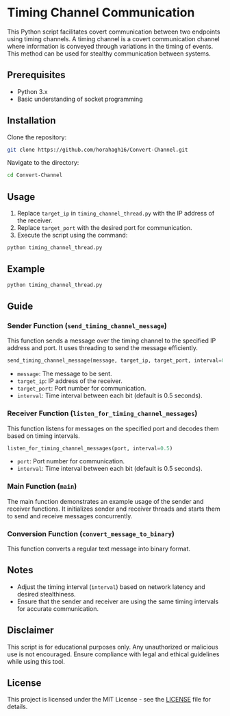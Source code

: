 # Timing Channel Communication

This Python script facilitates covert communication between two endpoints using timing channels. A timing channel is a covert communication channel where information is conveyed through variations in the timing of events. This method can be used for stealthy communication between systems.

## Prerequisites

- Python 3.x
- Basic understanding of socket programming

## Installation

Clone the repository:

```bash
git clone https://github.com/horahagh16/Convert-Channel.git
```

Navigate to the directory:

```bash
cd Convert-Channel
```

## Usage

1. Replace `target_ip` in `timing_channel_thread.py` with the IP address of the receiver.
2. Replace `target_port` with the desired port for communication.
3. Execute the script using the command:

```bash
python timing_channel_thread.py
```

## Example

```bash
python timing_channel_thread.py
```

## Guide

### Sender Function (`send_timing_channel_message`)

This function sends a message over the timing channel to the specified IP address and port. It uses threading to send the message efficiently.

```python
send_timing_channel_message(message, target_ip, target_port, interval=0.5)
```

- `message`: The message to be sent.
- `target_ip`: IP address of the receiver.
- `target_port`: Port number for communication.
- `interval`: Time interval between each bit (default is 0.5 seconds).

### Receiver Function (`listen_for_timing_channel_messages`)

This function listens for messages on the specified port and decodes them based on timing intervals.

```python
listen_for_timing_channel_messages(port, interval=0.5)
```

- `port`: Port number for communication.
- `interval`: Time interval between each bit (default is 0.5 seconds).

### Main Function (`main`)

The main function demonstrates an example usage of the sender and receiver functions. It initializes sender and receiver threads and starts them to send and receive messages concurrently.

### Conversion Function (`convert_message_to_binary`)

This function converts a regular text message into binary format.

## Notes

- Adjust the timing interval (`interval`) based on network latency and desired stealthiness.
- Ensure that the sender and receiver are using the same timing intervals for accurate communication.

## Disclaimer

This script is for educational purposes only. Any unauthorized or malicious use is not encouraged. Ensure compliance with legal and ethical guidelines while using this tool.

## License

This project is licensed under the MIT License - see the [LICENSE](LICENSE) file for details.
